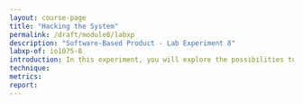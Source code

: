 ```yaml
---
layout: course-page
title: "Hacking the System"
permalink: /draft/module8/labxp
description: "Software-Based Product - Lab Experiment 8"
labxp-of: io1075-8
introduction: In this experiment, you will explore the possibilities to hack the GoodNight lamp and specify security requirements.
technique:
metrics:
report:
---
```


